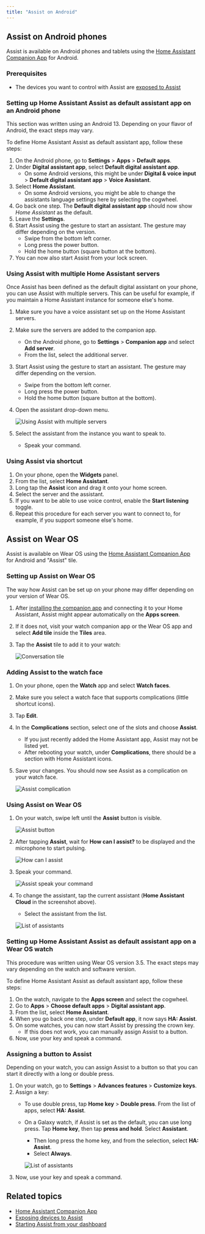 ```yaml
---
title: "Assist on Android"
---
```


## Assist on Android phones

Assist is available on Android phones and tablets using the [Home Assistant Companion App](https://companion.home-assistant.io/docs/getting_started/) for Android.

### Prerequisites

- The devices you want to control with Assist are [exposed to Assist](/voice_control/voice_remote_expose_devices/)

### Setting up Home Assistant Assist as default assistant app on an Android phone

This section was written using an Android 13. Depending on your flavor of Android, the exact steps may vary.

To define Home Assistant Assist as default assistant app, follow these steps:

1. On the Android phone, go to **Settings** > **Apps** > **Default apps**.
2. Under **Digital assistant app**, select **Default digital assistant app**.
   - On some Android versions, this might be under **Digital & voice input** > **Default digital assistant app** > **Voice Assistant**.
3. Select **Home Assistant**.
   - On some Android versions, you might be able to change the assistants language settings here by selecting the cogwheel.
4. Go back one step. The **Default digital assistant app** should now show *Home Assistant* as the default.
5. Leave the **Settings**.
6. Start Assist using the gesture to start an assistant. The gesture may differ depending on the version.
   - Swipe from the bottom left corner.
   - Long press the power button.
   - Hold the home button (square button at the bottom).
7. You can now also start Assist from your lock screen.
   <lite-youtube videoid="8TsutVHj7LQ" videotitle="Use Home Assistant from anywhere on Android"></lite-youtube>

### Using Assist with multiple Home Assistant servers

Once Assist has been defined as the default digital assistant on your phone, you can use Assist with multiple servers. This can be useful for example, if you maintain a Home Assistant instance for someone else's home.

1. Make sure you have a voice assistant set up on the Home Assistant servers.
2. Make sure the servers are added to the companion app.
   - On the Android phone, go to **Settings** > **Companion app** and select **Add server**.
   - From the list, select the additional server.
3. Start Assist using the gesture to start an assistant. The gesture may differ depending on the version.
   - Swipe from the bottom left corner.
   - Long press the power button.
   - Hold the home button (square button at the bottom).
4. Open the assistant drop-down menu.

   ![Using Assist with multiple servers](/images/assist/android_multi-server_01.png)

5. Select the assistant from the instance you want to speak to.
   - Speak your command.

### Using Assist via shortcut

1. On your phone, open the **Widgets** panel.
2. From the list, select **Home Assistant**.
3. Long tap the **Assist** icon and drag it onto your home screen.
4. Select the server and the assistant.
5. If you want to be able to use voice control, enable the **Start listening** toggle.
6. Repeat this procedure for each server you want to connect to, for example, if you support someone else's home.

## Assist on Wear OS

Assist is available on Wear OS using the [Home Assistant Companion App](https://companion.home-assistant.io/) for Android and "Assist" tile.

<lite-youtube videoid="Dr_ZCbt8w5k" videotitle="Assist on Wear OS"></lite-youtube>

### Setting up Assist on Wear OS

The way how Assist can be set up on your phone may differ depending on your version of Wear OS.

1. After [installing the companion app](https://companion.home-assistant.io/docs/getting_started/) and connecting it to your Home Assistant, Assist might appear automatically on the **Apps screen**.
2. If it does not, visit your watch companion app or the Wear OS app and select **Add tile** inside the **Tiles** area.
3. Tap the **Assist** tile to add it to your watch:
    
    ![Conversation tile](/images/assist/android_tile.png)

### Adding Assist to the watch face

1. On your phone, open the **Watch** app and select **Watch faces**.
2. Make sure you select a watch face that supports complications (little shortcut icons).
3. Tap **Edit**.
4. In the **Complications** section, select one of the slots and choose **Assist**.
   - If you just recently added the Home Assistant app, Assist may not be listed yet.
   - After rebooting your watch, under **Complications**, there should be a section with Home Assistant icons.
5. Save your changes. You should now see Assist as a complication on your watch face.
   
     ![Assist complication](/images/assist/android_watch_5.png)


### Using Assist on Wear OS

1. On your watch, swipe left until the **Assist** button is visible.
   
    ![Assist button](/images/assist/android_watch_1.png)

2. After tapping **Assist**, wait for **How can I assist?** to be displayed and the microphone to start pulsing.
   
    ![How can I assist](/images/assist/android_watch_2.png)

3. Speak your command.
   
    ![Assist speak your command](/images/assist/android_watch_3.png)

4. To change the assistant, tap the current assistant (**Home Assistant Cloud** in the screenshot above).
   - Select the assistant from the list.
    
   ![List of assistants](/images/assist/android_watch_6.png)


### Setting up Home Assistant Assist as default assistant app on a Wear OS watch

This procedure was written using Wear OS version 3.5. The exact steps may vary depending on the watch and software version.

To define Home Assistant Assist as default assistant app, follow these steps:

1. On the watch, navigate to the **Apps screen** and select the cogwheel.
2. Go to **Apps** > **Choose default apps** > **Digital assistant app**.
3. From the list, select **Home Assistant**.
4. When you go back one step, under **Default app**, it now says **HA: Assist**.
5. On some watches, you can now start Assist by pressing the crown key.
   - If this does not work, you can manually assign Assist to a button.
6. Now, use your key and speak a command.

### Assigning a button to Assist

Depending on your watch, you can assign Assist to a button so that you can start it directly with a long or double press.

1. On your watch, go to **Settings** > **Advances features** > **Customize keys**.
2. Assign a key:
   - To use double press, tap **Home key** > **Double press**. From the list of apps, select **HA: Assist**.
   - On a Galaxy watch, if Assist is set as the default, you can use long press. Tap **Home key**, then tap **press and hold**. Select **Assistant**. 
     - Then long press the home key, and from the selection, select **HA: Assist**.
     - Select **Always**.
      
     ![List of assistants](/images/assist/android_watch_7.png)
3. Now, use your key and speak a command.

## Related topics

- [Home Assistant Companion App](https://companion.home-assistant.io/docs/getting_started/)
- [Exposing devices to Assist](/voice_control/voice_remote_expose_devices/)
- [Starting Assist from your dashboard](/voice_control/start_assist_from_dashboard/)
